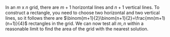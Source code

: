 In an $m$ x $n$ grid, there are $m+1$ horizontal lines and $n+1$ vertical lines. To construct a rectangle, you need to choose two horizontal and two vertical lines, so it follows there are $\binom{m+1}{2}\binom{n+1}{2}=\frac{mn(m+1)(n+1)}{4}$ rectangles in the grid. We can now test all $m, n$ within a reasonable limit to find the area of the grid with the nearest solution.